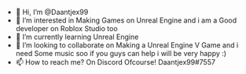 - 👋 Hi, I’m @Daantjex99
- 👀 I’m interested in Making Games on Unreal Engine and i am a Good developer on Roblox Studio too
- 🌱 I’m currently learning Unreal Engine
- 💞️ I’m looking to collaborate on Making a Unreal Engine V Game and i need Some music soo if you guys can help i will be very happy :)
- 📫 How to reach me? On Discord Ofcourse! Daantjex99#7557

<!---
Daantjex99/Daantjex99 is a ✨ special ✨ repository because its `README.md` (this file) appears on your GitHub profile.
You can click the Preview link to take a look at your changes.
--->
